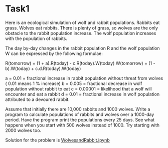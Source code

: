 # Task1

Here is an ecological simulation of wolf and rabbit populations. Rabbits eat grass. Wolves eat rabbits. There is plenty of grass, so
wolves are the only obstacle to the rabbit population increase. The wolf population increases with the population of rabbits. 

The day by-day changes in the rabbit population R and the wolf population W can be expressed by the following formulae:

R(tomorrow) = (1 + a).R(today) - c.R(today).W(today)
W(tomorrow) = (1 - b).W(today) + c.d.R(today).W(today)

a = 0.01 = fractional increase in rabbit population without threat from
wolves ( 0.01 means 1 % increase)
b = 0.005 = fractional decrease in wolf population without rabbit to eat
c = 0.00001 = likelihood that a wolf will encounter and eat a rabbit
d = 0.01 = fractional increase in wolf population attributed to a devoured rabbit.

Assume that initially there are 10,000 rabbits and 1000 wolves. Write a program to calculate populations of rabbits and wolves over a
1000-day period. Have the program print the populations every 25 days. See what happens when you start with 500 wolves instead
of 1000. Try starting with 2000 wolves too.

Solution for the problem is [WolvesandRabbit.ipynb](https://github.com/Pranav-Khurana/TIL/blob/master/ml_course/ipynbfiles/WolvesandRabbit.ipynb) 
